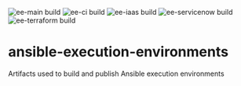 ![ee-main build](https://github.com/pumphouse-p/ansible-execution-environments/actions/workflows/ee-main.yml/badge.svg) ![ee-ci build](https://github.com/pumphouse-p/ansible-execution-environments/actions/workflows/ee-ci.yml/badge.svg) ![ee-iaas build](https://github.com/pumphouse-p/ansible-execution-environments/actions/workflows/ee-iaas.yml/badge.svg) ![ee-servicenow build](https://github.com/pumphouse-p/ansible-execution-environments/actions/workflows/ee-servicenow.yml/badge.svg) ![ee-terraform build](https://github.com/pumphouse-p/ansible-execution-environments/actions/workflows/ee-terraform.yml/badge.svg) 

# ansible-execution-environments

Artifacts used to build and publish Ansible execution environments
